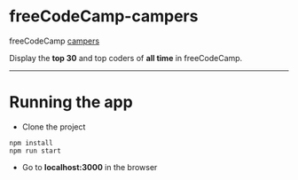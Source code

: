 # freeCodeCamp-campers
freeCodeCamp [campers](https://www.freecodecamp.org/challenges/build-a-camper-leaderboard)

Display the **top 30** and top coders of **all time** in freeCodeCamp.

---

# Running the app

* Clone the project
```
npm install
npm run start
```
* Go to **localhost:3000** in the browser
